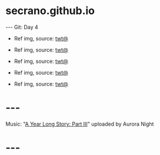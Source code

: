 # secrano.github.io

--- Git: Day 4

- Ref img, source: [twt@](https://x.com/NARAKATHEGAME/status/1801646000353763710)
- Ref img, source: [twt@](https://x.com/depressionlesss/status/1801547627559006356)

- Ref img, source: [twt@](https://x.com/Spideraxe30/status/1801708138078642301)
- Ref img, source: [twt@](https://x.com/Spideraxe30/status/1801709684505588079)
- Ref img, source: [twt@](https://x.com/Spideraxe30/status/1801564473796280333)

# ---
Music: "[A Year Long Story: Part III](https://www.youtube.com/watch?v=76Pdg2-BpG0)" uploaded by Aurora Night
# ---
